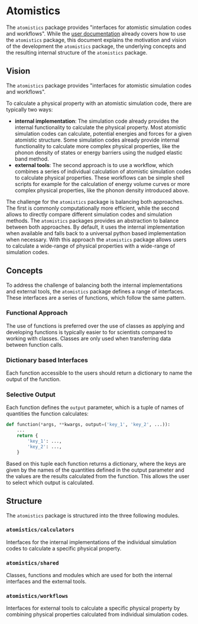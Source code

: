 # Atomistics
The `atomistics` package provides "interfaces for  atomistic simulation codes and workflows". While the 
[user documentation](https://atomistics.readthedocs.io/) already covers how to use the `atomistics` package, this 
document explains the motivation and vision of the development the `atomistics` package, the underlying concepts and 
the resulting internal structure of the `atomistics` package. 

## Vision 
The `atomistics` package provides "interfaces for  atomistic simulation codes and workflows".

To calculate a physical property with an atomistic simulation code, there are typically two ways: 

* **internal implementation**: The simulation code already provides the internal functionality to calculate the physical
  property. Most atomistic simulation codes can calculate, potential energies and forces for a given atomistic 
  structure. Some simulation codes already provide internal functionality to calculate more complex physical properties, 
  like the phonon density of states or energy barriers using the nudged elastic band method. 
* **external tools**: The second approach is to use a workflow, which combines a series of individual calculation of 
  atomistic simulation codes to calculate physical properties. These workflows can be simple shell scripts for example 
  for the calculation of energy volume curves or more complex physical properties, like the phonon density introduced 
  above. 

The challenge for the `atomistics` package is balancing both approaches. The first is commonly computationally more 
efficient, while the second allows to directly compare different simulation codes and simulation methods. The 
`atomistics` packages provides an abstraction to balance between both approaches. By default, it uses the internal 
implementation when available and falls back to a universal python based implementation when necessary. With this 
approach the `atomistics` package allows users to calculate a wide-range of physical properties with a wide-range of 
simulation codes. 

## Concepts
To address the challenge of balancing both the internal implementations and external tools, the `atomistics` package
defines a range of interfaces. These interfaces are a series of functions, which follow the same pattern.

### Functional Approach
The use of functions is preferred over the use of classes as applying and developing functions is typically easier to 
for scientists compared to working with classes. Classes are only used when transferring data between function calls. 

### Dictionary based Interfaces
Each function accessible to the users should return a dictionary to name the output of the function. 

### Selective Output
Each function defines the `output` parameter, which is a tuple of names of quantities the function calculates:

```python
def function(*args, **kwargs, output=('key_1', 'key_2', ...)):
    ...
    return {
        'key_1': ...,
        'key_2': ...,
    }
```

Based on this tuple each function returns a dictionary, where the keys are given by the names of the quantities defined
in the output parameter and the values are the results calculated from the function. This allows the user to select 
which output is calculated. 

## Structure 
The `atomistics` package is structured into the three following modules. 

### `atomistics/calculators`
Interfaces for the internal implementations of the individual simulation codes to calculate a specific physical property. 

### `atomistics/shared`
Classes, functions and modules which are used for both the internal interfaces and the external tools. 

### `atomistics/workflows`
Interfaces for external tools to calculate a specific physical property by combining physical properties calculated from
individual simulation codes.
